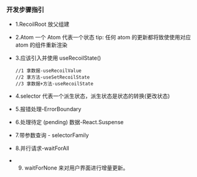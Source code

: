 ### 开发步骤指引

- 1.RecoilRoot 放父组建
- 2.Atom 一个 Atom 代表一个状态
  tip: 任何 atom 的更新都将致使使用对应 atom 的组件重新渲染
- 3.应该引入并使用 useRecoilState()

  ```
  //1 拿数据-useRecoilValue
  //2 拿方法-useSetRecoilState
  //3 拿数据+方法-useRecoilState
  ```

- 4.selector 代表一个派生状态，派生状态是状态的转换(更改状态)
- 5.报错处理-ErrorBoundary
- 6.处理待定 (pending) 数据-React.Suspense
- 7.带参数查询 - selectorFamily
- 8.并行请求-waitForAll
- 9. waitForNone 来对用户界面进行增量更新。
